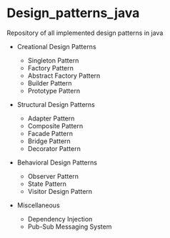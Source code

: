 # Design_patterns_java
Repository of all implemented design patterns in java

* Creational Design Patterns

   * Singleton Pattern
   * Factory Pattern
   * Abstract Factory Pattern
   * Builder Pattern
   * Prototype Pattern
   
* Structural Design Patterns

  * Adapter Pattern
  * Composite Pattern
  * Facade Pattern
  * Bridge Pattern
  * Decorator Pattern
  
* Behavioral Design Patterns

  * Observer Pattern
  * State Pattern
  * Visitor Design Pattern
  
* Miscellaneous

  * Dependency Injection
  * Pub-Sub Messaging System
  
